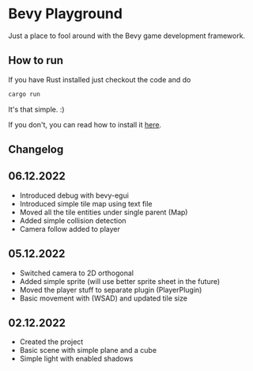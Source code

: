 # Bevy Playground

Just a place to fool around with the Bevy game development framework.

## How to run

If you have Rust installed just checkout the code and do 

```bash
cargo run
```

It's that simple. :)

If you don't, you can read how to install it [here](https://www.rust-lang.org/learn/get-started).

 ## Changelog
 06.12.2022
 ---
 - Introduced debug with bevy-egui
 - Introduced simple tile map using text file
 - Moved all the tile entities under single parent (Map)
 - Added simple collision detection
 - Camera follow added to player

 05.12.2022
 ---
 - Switched camera to 2D orthogonal
 - Added simple sprite (will use better sprite sheet in the future)
 - Moved the player stuff to separate plugin (PlayerPlugin)
 - Basic movement with (WSAD) and updated tile size
 
 02.12.2022
 ---
 - Created the project
 - Basic scene with simple plane and a cube
 - Simple light with enabled shadows
 

